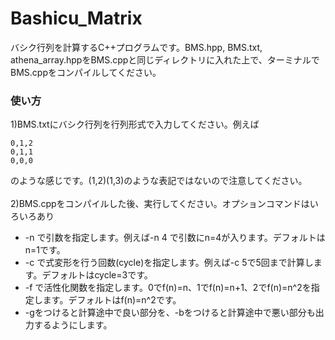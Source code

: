 # Bashicu_Matrix
バシク行列を計算するC++プログラムです。BMS.hpp, BMS.txt, athena_array.hppをBMS.cppと同じディレクトリに入れた上で、ターミナルでBMS.cppをコンパイルしてください。<br>

### 使い方
1)BMS.txtにバシク行列を行列形式で入力してください。例えば<br>
```
0,1,2
0,1,1
0,0,0
```
のような感じです。(1,2)(1,3)のような表記ではないので注意してください。<br>
<br>
2)BMS.cppをコンパイルした後、実行してください。オプションコマンドはいろいろあり<br>
* -n で引数を指定します。例えば-n 4 で引数にn=4が入ります。デフォルトはn=1です。<br>
* -c で式変形を行う回数(cycle)を指定します。例えば-c 5で5回まで計算します。デフォルトはcycle=3です。<br>
* -f で活性化関数を指定します。0でf(n)=n、1でf(n)=n+1、2でf(n)=n^2を指定します。デフォルトはf(n)=n^2です。<br>
* -gをつけると計算途中で良い部分を、-bをつけると計算途中で悪い部分も出力するようにします。<br>
